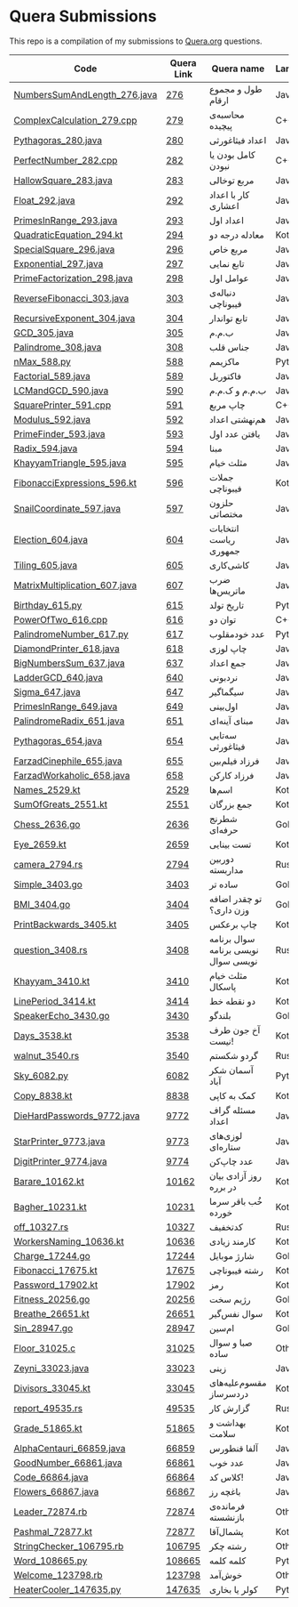 # Quera Submissions
    
This repo is a compilation of my submissions to [Quera.org](https://quera.org) questions.

| Code | Quera Link | Quera name | Language |
|-|-|-|-|
| [NumbersSumAndLength_276.java](/src/main/java/NumbersSumAndLength_276.java) | [276](https://quera.org/problemset/276) | طول و مجموع ارقام | Java |
| [ComplexCalculation_279.cpp](/CPP/ComplexCalculation_279.cpp) | [279](https://quera.org/problemset/279) | محاسبه‌ی پیچیده | C++ |
| [Pythagoras_280.java](/src/main/java/Pythagoras_280.java) | [280](https://quera.org/problemset/280) | اعداد فیثاغورثی | Java |
| [PerfectNumber_282.cpp](/CPP/PerfectNumber_282.cpp) | [282](https://quera.org/problemset/282) | کامل بودن یا نبودن | C++ |
| [HallowSquare_283.java](/src/main/java/HallowSquare_283.java) | [283](https://quera.org/problemset/283) | مربع توخالی | Java |
| [Float_292.java](/src/main/java/Float_292.java) | [292](https://quera.org/problemset/292) | کار با اعداد اعشاری | Java |
| [PrimesInRange_293.java](/src/main/java/PrimesInRange_293.java) | [293](https://quera.org/problemset/293) | اعداد اول | Java |
| [QuadraticEquation_294.kt](/src/main/kotlin/QuadraticEquation_294.kt) | [294](https://quera.org/problemset/294) | معادله درجه دو | Kotlin |
| [SpecialSquare_296.java](/src/main/java/SpecialSquare_296.java) | [296](https://quera.org/problemset/296) | مربع خاص | Java |
| [Exponential_297.java](/src/main/java/Exponential_297.java) | [297](https://quera.org/problemset/297) | تابع نمایی | Java |
| [PrimeFactorization_298.java](/src/main/java/PrimeFactorization_298.java) | [298](https://quera.org/problemset/298) | عوامل اول | Java |
| [ReverseFibonacci_303.java](/src/main/java/ReverseFibonacci_303.java) | [303](https://quera.org/problemset/303) | دنباله‌ی فیبوناچی | Java |
| [RecursiveExponent_304.java](/src/main/java/RecursiveExponent_304.java) | [304](https://quera.org/problemset/304) | تابع تواندار | Java |
| [GCD_305.java](/src/main/java/GCD_305.java) | [305](https://quera.org/problemset/305) | ب.م.م | Java |
| [Palindrome_308.java](/src/main/java/Palindrome_308.java) | [308](https://quera.org/problemset/308) | جناس قلب | Java |
| [nMax_588.py](/python/nMax_588.py) | [588](https://quera.org/problemset/588) | ماکزیمم | Python |
| [Factorial_589.java](/src/main/java/Factorial_589.java) | [589](https://quera.org/problemset/589) | فاکتوریل | Java |
| [LCMandGCD_590.java](/src/main/java/LCMandGCD_590.java) | [590](https://quera.org/problemset/590) | ب.م.م و ک.م.م | Java |
| [SquarePrinter_591.cpp](/CPP/SquarePrinter_591.cpp) | [591](https://quera.org/problemset/591) | چاپ مربع | C++ |
| [Modulus_592.java](/src/main/java/Modulus_592.java) | [592](https://quera.org/problemset/592) | هم‌نهشتی اعداد | Java |
| [PrimeFinder_593.java](/src/main/java/PrimeFinder_593.java) | [593](https://quera.org/problemset/593) | یافتن عدد اول | Java |
| [Radix_594.java](/src/main/java/Radix_594.java) | [594](https://quera.org/problemset/594) | مبنا | Java |
| [KhayyamTriangle_595.java](/src/main/java/KhayyamTriangle_595.java) | [595](https://quera.org/problemset/595) | مثلث خیام | Java |
| [FibonacciExpressions_596.kt](/src/main/kotlin/FibonacciExpressions_596.kt) | [596](https://quera.org/problemset/596) | جملات فیبوناچی | Kotlin |
| [SnailCoordinate_597.java](/src/main/java/SnailCoordinate_597.java) | [597](https://quera.org/problemset/597) | حلزون مختصاتی | Java |
| [Election_604.java](/src/main/java/Election_604.java) | [604](https://quera.org/problemset/604) | انتخابات ریاست جمهوری | Java |
| [Tiling_605.java](/src/main/java/Tiling_605.java) | [605](https://quera.org/problemset/605) | کاشی‌کاری | Java |
| [MatrixMultiplication_607.java](/src/main/java/MatrixMultiplication_607.java) | [607](https://quera.org/problemset/607) | ضرب ماتریس‌ها | Java |
| [Birthday_615.py](/python/Birthday_615.py) | [615](https://quera.org/problemset/615) | تاریخ تولد | Python |
| [PowerOfTwo_616.cpp](/CPP/PowerOfTwo_616.cpp) | [616](https://quera.org/problemset/616) | توان دو | C++ |
| [PalindromeNumber_617.py](/python/PalindromeNumber_617.py) | [617](https://quera.org/problemset/617) | عدد خودمقلوب | Python |
| [DiamondPrinter_618.java](/src/main/java/DiamondPrinter_618.java) | [618](https://quera.org/problemset/618) | چاپ لوزی | Java |
| [BigNumbersSum_637.java](/src/main/java/BigNumbersSum_637.java) | [637](https://quera.org/problemset/637) | جمع اعداد | Java |
| [LadderGCD_640.java](/src/main/java/LadderGCD_640.java) | [640](https://quera.org/problemset/640) | نردبونی | Java |
| [Sigma_647.java](/src/main/java/Sigma_647.java) | [647](https://quera.org/problemset/647) | سیگماگیر | Java |
| [PrimesInRange_649.java](/src/main/java/PrimesInRange_649.java) | [649](https://quera.org/problemset/649) | اول‌بینی | Java |
| [PalindromeRadix_651.java](/src/main/java/PalindromeRadix_651.java) | [651](https://quera.org/problemset/651) | مبنای آینه‌ای | Java |
| [Pythagoras_654.java](/src/main/java/Pythagoras_654.java) | [654](https://quera.org/problemset/654) | سه‌تایی فیثاغورثی | Java |
| [FarzadCinephile_655.java](/src/main/java/FarzadCinephile_655.java) | [655](https://quera.org/problemset/655) | فرزاد فیلم‌بین | Java |
| [FarzadWorkaholic_658.java](/src/main/java/FarzadWorkaholic_658.java) | [658](https://quera.org/problemset/658) | فرزاد کارکن | Java |
| [Names_2529.kt](/src/main/kotlin/Names_2529.kt) | [2529](https://quera.org/problemset/2529) | اسم‌ها | Kotlin |
| [SumOfGreats_2551.kt](/src/main/kotlin/SumOfGreats_2551.kt) | [2551](https://quera.org/problemset/2551) | جمع بزرگان | Kotlin |
| [Chess_2636.go](/go/Chess_2636.go) | [2636](https://quera.org/problemset/2636) | شطرنج حرفه‌ای | Golang |
| [Eye_2659.kt](/src/main/kotlin/Eye_2659.kt) | [2659](https://quera.org/problemset/2659) | تست بینایی | Kotlin |
| [camera_2794.rs](/rust/main_cargo/src/camera_2794.rs) | [2794](https://quera.org/problemset/2794) | دوربین مداربسته | Rust |
| [Simple_3403.go](/go/Simple_3403.go) | [3403](https://quera.org/problemset/3403) | ساده تر | Golang |
| [BMI_3404.go](/go/BMI_3404.go) | [3404](https://quera.org/problemset/3404) | تو چقدر اضافه وزن داری؟ | Golang |
| [PrintBackwards_3405.kt](/src/main/kotlin/PrintBackwards_3405.kt) | [3405](https://quera.org/problemset/3405) | چاپ برعکس | Kotlin |
| [question_3408.rs](/rust/main_cargo/src/question_3408.rs) | [3408](https://quera.org/problemset/3408) | سوال برنامه نویسی برنامه نویسی سوال | Rust |
| [Khayyam_3410.kt](/src/main/kotlin/Khayyam_3410.kt) | [3410](https://quera.org/problemset/3410) | مثلث خیام پاسکال | Kotlin |
| [LinePeriod_3414.kt](/src/main/kotlin/LinePeriod_3414.kt) | [3414](https://quera.org/problemset/3414) | دو نقطه خط | Kotlin |
| [SpeakerEcho_3430.go](/go/SpeakerEcho_3430.go) | [3430](https://quera.org/problemset/3430) | بلندگو | Golang |
| [Days_3538.kt](/src/main/kotlin/Days_3538.kt) | [3538](https://quera.org/problemset/3538) | آخ جون طرف نیست! | Kotlin |
| [walnut_3540.rs](/rust/main_cargo/src/walnut_3540.rs) | [3540](https://quera.org/problemset/3540) | گردو شکستم | Rust |
| [Sky_6082.py](/python/Sky_6082.py) | [6082](https://quera.org/problemset/6082) | آسمان شکر آباد | Python |
| [Copy_8838.kt](/src/main/kotlin/Copy_8838.kt) | [8838](https://quera.org/problemset/8838) | کمک به کاپی | Kotlin |
| [DieHardPasswords_9772.java](/src/main/java/DieHardPasswords_9772.java) | [9772](https://quera.org/problemset/9772) | مسئله گراف اعداد | Java |
| [StarPrinter_9773.java](/src/main/java/StarPrinter_9773.java) | [9773](https://quera.org/problemset/9773) | لوزی‌های ستاره‌ای | Java |
| [DigitPrinter_9774.java](/src/main/java/DigitPrinter_9774.java) | [9774](https://quera.org/problemset/9774) | عدد چاپ‌کن | Java |
| [Barare_10162.kt](/src/main/kotlin/Barare_10162.kt) | [10162](https://quera.org/problemset/10162) | روز آزادی بیان در برره | Kotlin |
| [Bagher_10231.kt](/src/main/kotlin/Bagher_10231.kt) | [10231](https://quera.org/problemset/10231) | خُب باقر سرما خورده | Kotlin |
| [off_10327.rs](/rust/main_cargo/src/off_10327.rs) | [10327](https://quera.org/problemset/10327) | کدتخفیف | Rust |
| [WorkersNaming_10636.kt](/src/main/kotlin/WorkersNaming_10636.kt) | [10636](https://quera.org/problemset/10636) | کارمند زیادی | Kotlin |
| [Charge_17244.go](/go/Charge_17244.go) | [17244](https://quera.org/problemset/17244) | شارژ موبایل | Golang |
| [Fibonacci_17675.kt](/src/main/kotlin/Fibonacci_17675.kt) | [17675](https://quera.org/problemset/17675) | رشته فیبوناچی | Kotlin |
| [Password_17902.kt](/src/main/kotlin/Password_17902.kt) | [17902](https://quera.org/problemset/17902) | رمز | Kotlin |
| [Fitness_20256.go](/go/Fitness_20256.go) | [20256](https://quera.org/problemset/20256) | رژیم سخت | Golang |
| [Breathe_26651.kt](/src/main/kotlin/Breathe_26651.kt) | [26651](https://quera.org/problemset/26651) | سوال نفس‌گیر | Kotlin |
| [Sin_28947.go](/go/Sin_28947.go) | [28947](https://quera.org/problemset/28947) | ام‌سین | Golang |
| [Floor_31025.c](/other/Floor_31025.c) | [31025](https://quera.org/problemset/31025) | صبا و سوال ساده | Other |
| [Zeyni_33023.java](/src/main/java/Zeyni_33023.java) | [33023](https://quera.org/problemset/33023) | زینی | Java |
| [Divisors_33045.kt](/src/main/kotlin/Divisors_33045.kt) | [33045](https://quera.org/problemset/33045) | مقسوم‌علیه‌های دردسرساز | Kotlin |
| [report_49535.rs](/rust/main_cargo/src/report_49535.rs) | [49535](https://quera.org/problemset/49535) | گزارش کار | Rust |
| [Grade_51865.kt](/src/main/kotlin/Grade_51865.kt) | [51865](https://quera.org/problemset/51865) | بهداشت و سلامت | Kotlin |
| [AlphaCentauri_66859.java](/src/main/java/AlphaCentauri_66859.java) | [66859](https://quera.org/problemset/66859) | آلفا قنطورس | Java |
| [GoodNumber_66861.java](/src/main/java/GoodNumber_66861.java) | [66861](https://quera.org/problemset/66861) | عدد خوب | Java |
| [Code_66864.java](/src/main/java/Code_66864.java) | [66864](https://quera.org/problemset/66864) | کلاس کد! | Java |
| [Flowers_66867.java](/src/main/java/Flowers_66867.java) | [66867](https://quera.org/problemset/66867) | باغچه رز | Java |
| [Leader_72874.rb](/other/Leader_72874.rb) | [72874](https://quera.org/problemset/72874) | فرمانده‌ی بازنشسته | Other |
| [Pashmal_72877.kt](/src/main/kotlin/Pashmal_72877.kt) | [72877](https://quera.org/problemset/72877) | پشمال‌آقا | Kotlin |
| [StringChecker_106795.rb](/other/StringChecker_106795.rb) | [106795](https://quera.org/problemset/106795) | رشته چکر | Other |
| [Word_108665.py](/python/Word_108665.py) | [108665](https://quera.org/problemset/108665) | کلمه کلمه | Python |
| [Welcome_123798.rb](/other/Welcome_123798.rb) | [123798](https://quera.org/problemset/123798) | خوش‌آمد | Other |
| [HeaterCooler_147635.py](/python/HeaterCooler_147635.py) | [147635](https://quera.org/problemset/147635) | کولر یا بخاری | Python |
